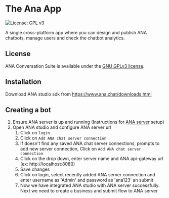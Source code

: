 # The Ana App

[![License: GPL v3](https://img.shields.io/badge/License-GPL%20v3-blue.svg)](http://www.gnu.org/licenses/gpl-3.0)

A single cross-platform app where you can design and publish ANA chatbots, manage users and check the chatbot analytics.

## License

ANA Conversation Suite is available under the [GNU GPLv3 license](https://www.gnu.org/licenses/gpl-3.0.en.html).



## Installation

Download ANA studio sdk from https://www.ana.chat/downloads.html

## Creating a bot

1. Ensure ANA server is up and running (Instructions for [ANA server](https://github.com/Kitsune-tools/ProjectANA/blob/master/ANA-CHAT-SERVER-SETUP-README.MD) setup)
2. Open ANA studio and configure ANA server url
    1. Click on `login` 
    2. Click on `Add ANA chat server connection`
    3. If doesn't find any saved ANA chat server connections, prompts to add new server connection, Click on `Add ANA chat server connection`
    3. Click on the drop down, enter server name and ANA api-gateway url (ex: http://localhost:8080) 
    4. Save changes
    5. Click on login, select recently added ANA server connection and enter username as 'Admin' and password as 'ana123' an submit
    6. Now we have integrated ANA studio with ANA server successfully. Next we need to create a business and submit flow to ANA server
